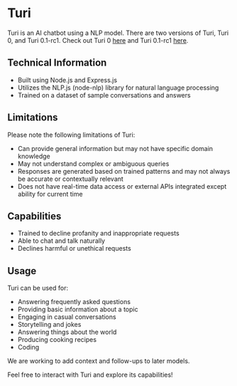 # Turi
Turi is an AI chatbot using a NLP model. There are two versions of Turi, Turi 0, and Turi 0.1-rc1. Check out Turi 0 [here](https://pioneer.fifly.org/chat/0) and Turi 0.1-rc1 [here](https://pioneer.fifly.org/chat/0.1-rc1).
## Technical Information

* Built using Node.js and Express.js
* Utilizes the NLP.js (node-nlp) library for natural language processing
* Trained on a dataset of sample conversations and answers

## Limitations

Please note the following limitations of Turi:

* Can provide general information but may not have specific domain knowledge
* May not understand complex or ambiguous queries
* Responses are generated based on trained patterns and may not always be accurate or contextually relevant
* Does not have real-time data access or external APIs integrated except ability for current time

## Capabilities

* Trained to decline profanity and inappropriate requests
* Able to chat and talk naturally
* Declines harmful or unethical requests

## Usage

Turi can be used for:

* Answering frequently asked questions
* Providing basic information about a topic
* Engaging in casual conversations
* Storytelling and jokes
* Answering things about the world
* Producing cooking recipes
* Coding

We are working to add context and follow-ups to later models.

Feel free to interact with Turi and explore its capabilities!

